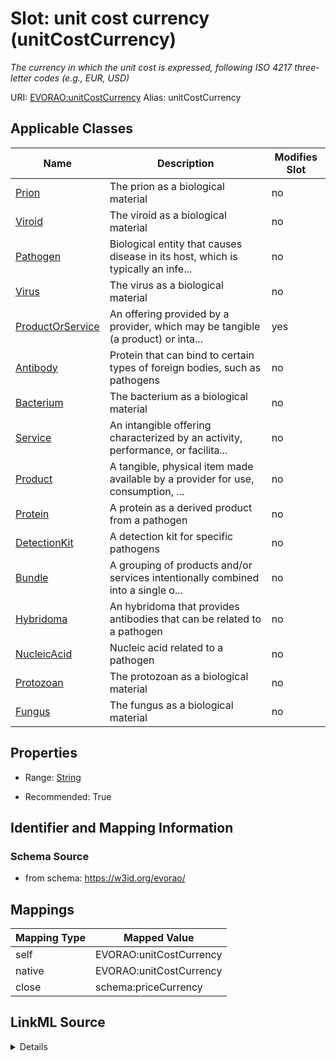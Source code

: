 

# Slot: unit cost currency (unitCostCurrency) 


_The currency in which the unit cost is expressed, following ISO 4217 three-letter codes (e.g., EUR, USD)_





URI: [EVORAO:unitCostCurrency](https://w3id.org/evorao/unitCostCurrency)
Alias: unitCostCurrency

<!-- no inheritance hierarchy -->





## Applicable Classes

| Name | Description | Modifies Slot |
| --- | --- | --- |
| [Prion](Prion.md) | The prion as a biological material |  no  |
| [Viroid](Viroid.md) | The viroid as a biological material |  no  |
| [Pathogen](Pathogen.md) | Biological entity that causes disease in its host, which is typically an infe... |  no  |
| [Virus](Virus.md) | The virus as a biological material |  no  |
| [ProductOrService](ProductOrService.md) | An offering provided by a provider, which may be tangible (a product) or inta... |  yes  |
| [Antibody](Antibody.md) | Protein that can bind to certain types of foreign bodies, such as pathogens |  no  |
| [Bacterium](Bacterium.md) | The bacterium as a biological material |  no  |
| [Service](Service.md) | An intangible offering characterized by an activity, performance, or facilita... |  no  |
| [Product](Product.md) | A tangible, physical item made available by a provider for use, consumption, ... |  no  |
| [Protein](Protein.md) | A protein as a derived product from a pathogen |  no  |
| [DetectionKit](DetectionKit.md) | A detection kit for specific pathogens |  no  |
| [Bundle](Bundle.md) | A grouping of products and/or services intentionally combined into a single o... |  no  |
| [Hybridoma](Hybridoma.md) | An hybridoma that provides antibodies that can be related to a pathogen |  no  |
| [NucleicAcid](NucleicAcid.md) | Nucleic acid related to a pathogen |  no  |
| [Protozoan](Protozoan.md) | The protozoan as a biological material |  no  |
| [Fungus](Fungus.md) | The fungus as a biological material |  no  |







## Properties

* Range: [String](String.md)

* Recommended: True





## Identifier and Mapping Information







### Schema Source


* from schema: https://w3id.org/evorao/




## Mappings

| Mapping Type | Mapped Value |
| ---  | ---  |
| self | EVORAO:unitCostCurrency |
| native | EVORAO:unitCostCurrency |
| close | schema:priceCurrency |




## LinkML Source

<details>
```yaml
name: unitCostCurrency
description: The currency in which the unit cost is expressed, following ISO 4217
  three-letter codes (e.g., EUR, USD)
title: unit cost currency
from_schema: https://w3id.org/evorao/
close_mappings:
- schema:priceCurrency
rank: 1000
ifabsent: string(EUR)
alias: unitCostCurrency
domain_of:
- ProductOrService
range: string
required: false
recommended: true
multivalued: false

```
</details>